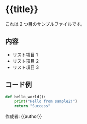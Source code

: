<!-- @var title: サンプル2 -->
<!-- @var author: 開発者2 -->

# {{title}}

これは 2 つ目のサンプルファイルです。

## 内容

- リスト項目 1
- リスト項目 2
- リスト項目 3

## コード例

```python
def hello_world():
    print("Hello from sample2!")
    return "Success"
```

作成者: {{author}}
